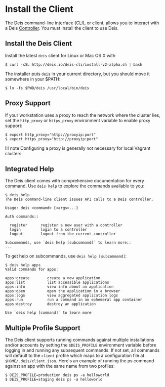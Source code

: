 # Install the Client

The Deis command-line interface (CLI), or client, allows you to interact
with a Deis [Controller][]. You must install the client to use Deis.


## Install the Deis Client

Install the latest `deis` client for Linux or Mac OS X with:

    $ curl -sSL http://deis.io/deis-cli/install-v2-alpha.sh | bash

The installer puts `deis` in your current directory, but you should move it
somewhere in your $PATH:

    $ ln -fs $PWD/deis /usr/local/bin/deis


## Proxy Support

If your workstation uses a proxy to reach the network where the cluster lies,
set the `http_proxy` or `https_proxy` environment variable to enable proxy support:

    $ export http_proxy="http://proxyip:port"
    $ export https_proxy="http://proxyip:port"

!!! note
    Configuring a proxy is generally not necessary for local Vagrant clusters.


## Integrated Help

The Deis client comes with comprehensive documentation for every command.
Use `deis help` to explore the commands available to you:

    $ deis help
    The Deis command-line client issues API calls to a Deis controller.

    Usage: deis <command> [<args>...]

    Auth commands::

      register      register a new user with a controller
      login         login to a controller
      logout        logout from the current controller

    Subcommands, use `deis help [subcommand]` to learn more::
    ...

To get help on subcommands, use `deis help [subcommand]`:

    $ deis help apps
    Valid commands for apps:

    apps:create        create a new application
    apps:list          list accessible applications
    apps:info          view info about an application
    apps:open          open the application in a browser
    apps:logs          view aggregated application logs
    apps:run           run a command in an ephemeral app container
    apps:destroy       destroy an application

    Use `deis help [command]` to learn more


## Multiple Profile Support


The Deis client supports running commands against multiple installations
and/or accounts by setting the `$DEIS_PROFILE` environment variable
before logging in and running any subsequent commands. If not set, all
commands will default to the `client` profile which maps to
a configuration file at `$HOME/.deis/client.json`. Here's an example
of running the ps command against an app with the same name from two profiles:

    $ DEIS_PROFILE=production deis ps -a helloworld
    $ DEIS_PROFILE=staging deis ps -a helloworld


[controller]: ../understanding-workflow/components.md#controller
